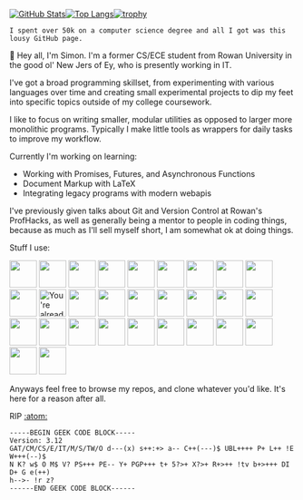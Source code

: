 [![GitHub Stats](https://github-readme-stats.vercel.app/api?username=sthurston99&bg_color=303446&text_color=c6d0f5&icon_color=ca9ee6&title_color=81c8be)](https://github.com/anuraghazra/github-readme-stats)[![Top Langs](https://github-readme-stats.vercel.app/api/top-langs/?username=sthurston99&layout=compact&bg_color=303446&text_color=c6d0f5&icon_color=ca9ee6&title_color=81c8be)](https://github.com/anuraghazra/github-readme-stats)[![trophy](https://github-profile-trophy.vercel.app/?username=sthurston99)](https://github.com/ryo-ma/github-profile-trophy)

`I spent over 50k on a computer science degree and all I got was this lousy GitHub page.`

👋 Hey all, I'm Simon. I'm a former CS/ECE student from Rowan University in the good ol' New Jers of Ey, who is presently working in IT.

I've got a broad programming skillset, from experimenting with various languages over time and creating small experimental projects to dip my feet into specific topics outside of my college coursework.

I like to focus on writing smaller, modular utilities as opposed to larger more monolithic programs. Typically I make little tools as wrappers for daily tasks to improve my workflow.

Currently I'm working on learning:
- Working with Promises, Futures, and Asynchronous Functions
- Document Markup with LaTeX
- Integrating legacy programs with modern webapis

I've previously given talks about Git and Version Control at Rowan's ProfHacks, as well as generally being a mentor to people in coding things, because as much as I'll sell myself short, I am somewhat ok at doing things.

Stuff I use:

<a href="https://archlinux.org/"><img height="48" width="48" src="https://cdn.simpleicons.org/archlinux" /></a> <a href="https://autohotkey.com"><img height="48" width="48" src="https://cdn.simpleicons.org/autohotkey" /></a> <a href="https://bitwarden.com"><img height="48" width="48" src="https://cdn.simpleicons.org/bitwarden" /></a> <a href="https://www.open-std.org/jtc1/sc22/wg14/"><img height="48" width="48" src="https://cdn.simpleicons.org/c" /></a> <a href="https://isocpp.org/"><img height="48" width="48" src="https://cdn.simpleicons.org/cplusplus" /></a> <a href="https://darkreader.org/"><img height="48" width="48" src="https://cdn.simpleicons.org/darkreader" /></a> <a href="https://duckduckgo.com/"><img height="48" width="48" src="https://cdn.simpleicons.org/duckduckgo" /></a> <a href="https://www.dndbeyond.com/attachments/39j2li89/SRD5.1-CCBY4.0_License_live%20links.pdf"><img height="48" width="48" src="https://cdn.simpleicons.org/dungeonsanddragons" /></a> <a href="https://www.mozilla.org/en-US/firefox/new/"><img height="48" width="48" src="https://cdn.simpleicons.org/firefoxbrowser" /></a> <a href="https://git-scm.com/"><img height="48" width="48" src="https://cdn.simpleicons.org/git" /></a> <a href="https://github.com/sthurston99"><img height="48" width="48" src="https://cdn.simpleicons.org/github" alt="You're already here, silly!" /></a> <a href="https://gnu.org/"><img height="48" width="48" src="https://cdn.simpleicons.org/gnu" /></a> <a href="https://gnu.org/software/bash/"><img height="48" width="48" src="https://cdn.simpleicons.org/gnubash" /></a> <a href="https://ieee.org/"><img height="48" width="48" src="https://cdn.simpleicons.org/ieee" /></a> <a href="https://latex-project.org"><img height="48" width="48" src="https://cdn.simpleicons.org/LaTeX" /></a> <a href="https://libreoffice.org/"><img height="48" width="48" src="https://cdn.simpleicons.org/libreoffice" /></a> <a href="https://notion.so/"><img height="48" width="48" src="https://cdn.simpleicons.org/notion" /></a> <a href="https://openwrt.org/"><img height="48" width="48" src="https://cdn.simpleicons.org/openwrt" /></a> <a href="https://aka.ms/pwsh"><img height="48" width="48" src="https://cdn.simpleicons.org/powershell" /></a> <a href="https://protonmail.com"><img height="48" width="48" src="https://cdn.simpleicons.org/protonmail" /></a> <a href="https://protonvpn.com/"><img height="48" width="48" src="https://cdn.simpleicons.org/protonvpn" /></a> <a href="https://python.org"><img height="48" width="48" src="https://cdn.simpleicons.org/python" /></a> <a href="https://raspberrypi.com"><img height="48" width="48" src="https://cdn.simpleicons.org/raspberrypi" /></a> <a href="https://rust-lang.org"><img height="48" width="48" src="https://cdn.simpleicons.org/rust" /></a> <a href="https://www.thinkwiki.org/wiki/Category:X60"><img height="48" width="48" src="https://cdn.simpleicons.org/thinkpad" /></a> <a href="https://github.com/gorhill/uBlock"><img height="48" width="48" src="https://cdn.simpleicons.org/ublockorigin" /></a> <a href="https://vim.org"><img height="48" width="48" src="https://cdn.simpleicons.org/vim" /></a> <a href="https://github.com/VSCodium/vscodium"><img height="48" width="48" src="https://cdn.simpleicons.org/vscodium" /></a> <a href="https://github.com/Microsoft/Terminal"><img height="48" width="48" src="https://cdn.simpleicons.org/windowsterminal" /></a>

Anyways feel free to browse my repos, and clone whatever you'd like. It's here for a reason after all.

RIP [:atom:](https://github.com/atom/atom)

```
-----BEGIN GEEK CODE BLOCK-----
Version: 3.12
GAT/CM/CS/E/IT/M/S/TW/O d---(x) s++:+> a-- C++(---)$ UBL++++ P+ L++ !E W+++(--)$
N K? w$ O M$ V? PS+++ PE-- Y+ PGP+++ t+ 5?>+ X?>+ R+>++ !tv b+>+++ DI D+ G e(++)
h-->- !r z?
------END GEEK CODE BLOCK------
```